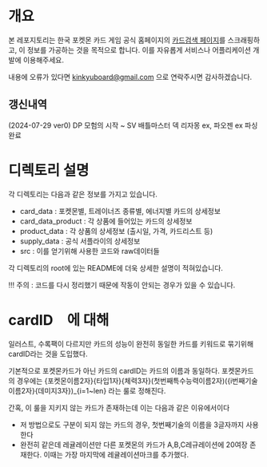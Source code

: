 # 개요

본 레포지토리는 한국 포켓몬 카드 게임 공식 홈페이지의 [카드검색 페이지](https://pokemoncard.co.kr/cards)를 스크래핑하고, 이 정보를 가공하는 것을 목적으로 합니다.
이를 자유롭게 서비스나 어플리케이션 개발에 이용해주세요.

내용에 오류가 있다면 kinkyuboard@gmail.com 으로 연락주시면 감사하겠습니다.

## 갱신내역
(2024-07-29 ver0) DP 모험의 시작 ~ SV 배틀마스터 덱 리자몽 ex, 파오젠 ex 파싱완료

# 디렉토리 설명

각 디렉토리는 다음과 같은 정보를 가지고 있습니다.

- card_data : 포켓몬별, 트레이너즈 종류별, 에너지별 카드의 상세정보
- card_data_product : 각 상품에 들어있는 카드의 상세정보
- product_data : 각 상품의 상세정보 (출시일, 가격, 카드리스트 등)
- supply_data : 공식 서플라이의 상세정보
- src : 이를 얻기위해 사용한 코드와 raw데이터들

각 디렉토리의 root에 있는 README에 더욱 상세한 설명이 적혀있습니다.

!!! 주의 : 코드를 다시 정리했기 때문에 작동이 안되는 경우가 있을 수 있습니다.

# cardID　에 대해

일러스트, 수록팩이 다르지만 카드의 성능이 완전히 동일한 카드를 키워드로 묶기위해
cardID라는 것을 도입했다.

기본적으로 포켓몬카드가 아닌 카드의 cardID는 카드의 이름과 동일하다.
포켓몬카드의 경우에는 {포켓몬이름2자}{타입1자}{체력3자}(첫번째특수능력이름2자)({i번째기술이름2자}{데미지3자})_{i=1~len}
라는 룰로 정해진다.

간혹, 이 룰을 지키지 않는 카드가 존재하는데 이는 다음과 같은 이유에서이다
- 저 방법으로도 구분이 되지 않는 카드의 경우, 첫번째기술의 이름을 3글자까지 사용한다
- 완전히 같은데 레귤레이션만 다른 포켓몬의 카드가 A,B,C레규레이션에 20여장 존재한다. 이때는 가장 마지막에 레귤레이션마크를 추가했다.